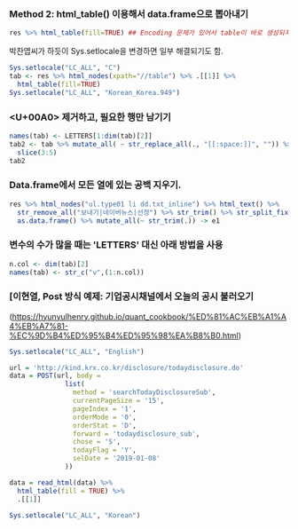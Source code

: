 ### Method 2: html_table() 이용해서 data.frame으로 뽑아내기
```r
res %>% html_table(fill=TRUE) ## Encoding 문제가 있어서 table이 바로 생성되지 않음.
```

박찬엽씨가 하듯이 Sys.setlocale을 변경하면 일부 해결되기도 함.
```r
Sys.setlocale("LC_ALL", "C")
tab <- res %>% html_nodes(xpath="//table") %>% .[[1]] %>% 
  html_table(fill=TRUE)
Sys.setlocale("LC_ALL", "Korean_Korea.949")
```

### <U+00A0> 제거하고, 필요한 행만 남기기
```r
names(tab) <- LETTERS[1:dim(tab)[2]]
tab2 <- tab %>% mutate_all( ~ str_replace_all(., "[[:space:]]", "")) %>% 
  slice(3:5)
tab2
```

### Data.frame에서 모든 열에 있는 공백 지우기.
```r
res %>% html_nodes("ul.type01 li dd.txt_inline") %>% html_text() %>% 
  str_remove_all("보내기|네이버뉴스|선정") %>% str_trim() %>% str_split_fixed(" ", 2) %>% 
  as.data.frame() %>% mutate_all(~ str_trim(.)) -> e1
```

### 변수의 수가 많을 때는 'LETTERS' 대신 아래 방법을 사용
```r
n.col <- dim(tab)[2]
names(tab) <- str_c("v",(1:n.col))
```



### [이현열, Post 방식 예제: 기업공시채널에서 오늘의 공시 불러오기
(https://hyunyulhenry.github.io/quant_cookbook/%ED%81%AC%EB%A1%A4%EB%A7%81-%EC%9D%B4%ED%95%B4%ED%95%98%EA%B8%B0.html)
```r
Sys.setlocale("LC_ALL", "English")

url = 'http://kind.krx.co.kr/disclosure/todaydisclosure.do'
data = POST(url, body =
              list(
                method = 'searchTodayDisclosureSub',
                currentPageSize = '15',
                pageIndex = '1',
                orderMode = '0',
                orderStat = 'D',
                forward = 'todaydisclosure_sub',
                chose = 'S',
                todayFlag = 'Y',
                selDate = '2019-01-08'
              ))

data = read_html(data) %>%
  html_table(fill = TRUE) %>%
  .[[1]]

Sys.setlocale("LC_ALL", "Korean")
```
